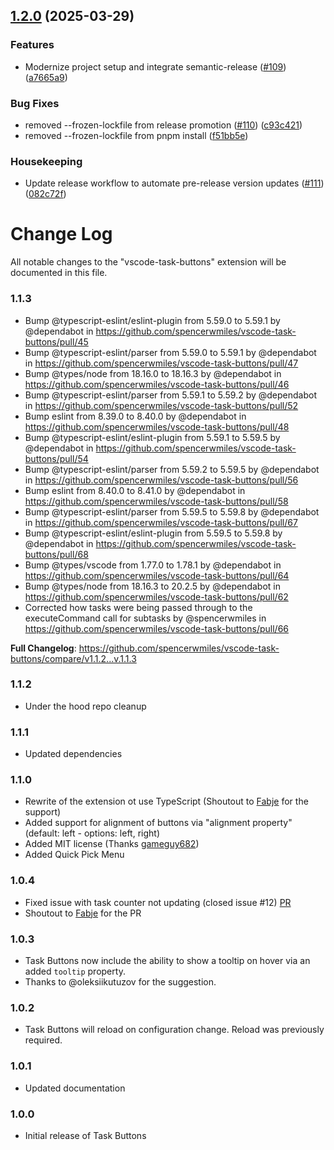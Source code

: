 ## [1.2.0](https://github.com/spencerwmiles/vscode-task-buttons/compare/v1.1.3...v1.2.0) (2025-03-29)

### Features

- Modernize project setup and integrate semantic-release ([#109](https://github.com/spencerwmiles/vscode-task-buttons/issues/109)) ([a7665a9](https://github.com/spencerwmiles/vscode-task-buttons/commit/a7665a96f21b0564f1c947b8082a9c9531cf3e03))

### Bug Fixes

- removed --frozen-lockfile from release promotion ([#110](https://github.com/spencerwmiles/vscode-task-buttons/issues/110)) ([c93c421](https://github.com/spencerwmiles/vscode-task-buttons/commit/c93c421f95aa4d32f830bbebb2f53c3201bac7de))
- removed --frozen-lockfile from pnpm install ([f51bb5e](https://github.com/spencerwmiles/vscode-task-buttons/commit/f51bb5e3f8508e8e6bcbe31650c1b937192510fb))

### Housekeeping

- Update release workflow to automate pre-release version updates ([#111](https://github.com/spencerwmiles/vscode-task-buttons/issues/111)) ([082c72f](https://github.com/spencerwmiles/vscode-task-buttons/commit/082c72ff849f014e25b851dfe544fa9755bdd38a))

# Change Log

All notable changes to the "vscode-task-buttons" extension will be documented in this file.

### 1.1.3

- Bump @typescript-eslint/eslint-plugin from 5.59.0 to 5.59.1 by @dependabot in https://github.com/spencerwmiles/vscode-task-buttons/pull/45
- Bump @typescript-eslint/parser from 5.59.0 to 5.59.1 by @dependabot in https://github.com/spencerwmiles/vscode-task-buttons/pull/47
- Bump @types/node from 18.16.0 to 18.16.3 by @dependabot in https://github.com/spencerwmiles/vscode-task-buttons/pull/46
- Bump @typescript-eslint/parser from 5.59.1 to 5.59.2 by @dependabot in https://github.com/spencerwmiles/vscode-task-buttons/pull/52
- Bump eslint from 8.39.0 to 8.40.0 by @dependabot in https://github.com/spencerwmiles/vscode-task-buttons/pull/48
- Bump @typescript-eslint/eslint-plugin from 5.59.1 to 5.59.5 by @dependabot in https://github.com/spencerwmiles/vscode-task-buttons/pull/54
- Bump @typescript-eslint/parser from 5.59.2 to 5.59.5 by @dependabot in https://github.com/spencerwmiles/vscode-task-buttons/pull/56
- Bump eslint from 8.40.0 to 8.41.0 by @dependabot in https://github.com/spencerwmiles/vscode-task-buttons/pull/58
- Bump @typescript-eslint/parser from 5.59.5 to 5.59.8 by @dependabot in https://github.com/spencerwmiles/vscode-task-buttons/pull/67
- Bump @typescript-eslint/eslint-plugin from 5.59.5 to 5.59.8 by @dependabot in https://github.com/spencerwmiles/vscode-task-buttons/pull/68
- Bump @types/vscode from 1.77.0 to 1.78.1 by @dependabot in https://github.com/spencerwmiles/vscode-task-buttons/pull/64
- Bump @types/node from 18.16.3 to 20.2.5 by @dependabot in https://github.com/spencerwmiles/vscode-task-buttons/pull/62
- Corrected how tasks were being passed through to the executeCommand call for subtasks by @spencerwmiles in https://github.com/spencerwmiles/vscode-task-buttons/pull/66

**Full Changelog**: https://github.com/spencerwmiles/vscode-task-buttons/compare/v1.1.2...v.1.1.3

### 1.1.2

- Under the hood repo cleanup

### 1.1.1

- Updated dependencies

### 1.1.0

- Rewrite of the extension ot use TypeScript (Shoutout to [Fabje](https://github.com/FaBjE) for the support)
- Added support for alignment of buttons via "alignment property" (default: left - options: left, right)
- Added MIT license (Thanks [gameguy682](https://github.com/gameguy682))
- Added Quick Pick Menu

### 1.0.4

- Fixed issue with task counter not updating (closed issue #12) [PR](https://github.com/spencerwmiles/vscode-task-buttons/pull/14)
- Shoutout to [Fabje](https://github.com/FaBjE) for the PR

### 1.0.3

- Task Buttons now include the ability to show a tooltip on hover via an added `tooltip` property.
- Thanks to @oleksiikutuzov for the suggestion.

### 1.0.2

- Task Buttons will reload on configuration change. Reload was previously required.

### 1.0.1

- Updated documentation

### 1.0.0

- Initial release of Task Buttons
